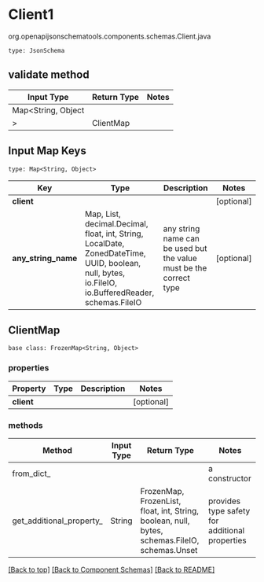 # Client1
org.openapijsonschematools.components.schemas.Client.java
```
type: JsonSchema
```

## validate method
| Input Type | Return Type | Notes |
| ---------- | ----------- | ----- |
| Map<String, Object
> | ClientMap | |

## Input Map Keys
```
type: Map<String, Object>
```
Key | Type |  Description | Notes
------------ | ------------- | ------------- | -------------
**client** |  |  | [optional]
**any_string_name** | Map, List, decimal.Decimal, float, int, String, LocalDate, ZonedDateTime, UUID, boolean, null, bytes, io.FileIO, io.BufferedReader, schemas.FileIO | any string name can be used but the value must be the correct type | [optional]

## ClientMap
```
base class: FrozenMap<String, Object>

```

### properties
Property | Type | Description | Notes
-------- | ---- | ----------- | -----
**client** |  |  | [optional]

### methods
Method | Input Type | Return Type | Notes
------ | ---------- | ----------- | ------
from_dict_ |  |  | a constructor
get_additional_property_ | String | FrozenMap, FrozenList, float, int, String, boolean, null, bytes, schemas.FileIO, schemas.Unset | provides type safety for additional properties

[[Back to top]](#top) [[Back to Component Schemas]](../../../README.md#Component-Schemas) [[Back to README]](../../../README.md)
